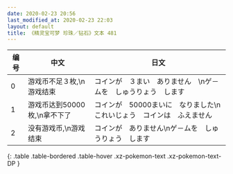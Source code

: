 ```yaml
---
date: 2020-02-23 20:56
last_modified_at: 2020-02-23 22:03
layout: default
title: 《精灵宝可梦 珍珠／钻石》文本 481
---
```

| 编号 | 中文 | 日文 |
| ---- | ---- | ---- |
| 0 | 游戏币不足３枚,\n游戏结束 | コインが　３まい　ありません　\nゲ－ムを　しゅうりょう　します |
| 1 | 游戏币达到50000枚,\n拿不下了 | コインが　50000まいに　なりました\nこれいじょう　コインは　ふえません |
| 2 | 没有游戏币,\n游戏结束 | コインが　ありません\nゲ－ムを　しゅうりょう　します |
{: .table .table-bordered .table-hover .xz-pokemon-text .xz-pokemon-text-DP }